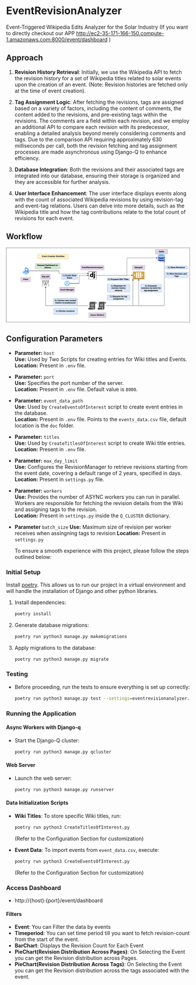 # EventRevisionAnalyzer

Event-Triggered Wikipedia Edits Analyzer for the Solar Industry (If you want to directly checkout our APP http://ec2-35-171-166-150.compute-1.amazonaws.com:8000/event/dashboard )

## Approach

1. **Revision History Retrieval**: Initially, we use the Wikipedia API to fetch the revision history for a set of Wikipedia titles related to solar events upon the creation of an event. (Note: Revision histories are fetched only at the time of event creation).

2. **Tag Assignment Logic**: After fetching the revisions, tags are assigned based on a variety of factors, including the content of comments, the content added to the revisions, and pre-existing tags within the revisions. The comments are a field within each revision, and we employ an additional API to compare each revision with its predecessor, enabling a detailed analysis beyond merely considering comments and tags. Due to the comparison API requiring approximately 630 milliseconds per call, both the revision fetching and tag assignment processes are made asynchronous using Django-Q to enhance efficiency.

3. **Database Integration**: Both the revisions and their associated tags are integrated into our database, ensuring their storage is organized and they are accessible for further analysis.

4. **User Interface Enhancement**: The user interface displays events along with the count of associated Wikipedia revisions by using revision-tag and event-tag relations. Users can delve into more details, such as the Wikipedia title and how the tag contributions relate to the total count of revisions for each event.

## Workflow

![](images/event-creation-workflow.png)

## Configuration Parameters

- **Parameter:** `host`  
  **Use:** Used by Two Scripts for creating entries for Wiki titles and Events.  
  **Location:** Present in `.env` file.
- **Parameter:** `port`  
  **Use:** Specifies the port number of the server.  
  **Location:** Present in `.env` file. Default value is `8000`.
- **Parameter:** `event_data_path`  
  **Use:** Used by `CreateEventsOfInterest` script to create event entries in the database.  
  **Location:** Present in `.env` file. Points to the `events_data.csv` file, default location is the `doc` folder.
- **Parameter:** `titles`  
  **Use:** Used by `CreateTitlesOfInterest` script to create Wiki title entries.  
  **Location:** Present in `.env` file.
- **Parameter:** `max_day_limit`  
  **Use:** Configures the RevisionManager to retrieve revisions starting from the event date, covering a default range of 2 years, specified in days.
  **Location:** Present in `settings.py` file.
- **Parameter:** `workers`  
  **Use:** Provides the number of ASYNC workers you can run in parallel. Workers are responsible for fetching the revision details from the Wiki and assigning tags to the revision.  
  **Location:** Present in `settings.py` inside the `Q_CLUSTER` dictionary.
- **Parameter** `batch_size`
  **Use:** Maximum size of revision per worker receives when assingning tags to revision
  **Location:** Present in `settings.py`

  To ensure a smooth experience with this project, please follow the steps outlined below:

### Initial Setup

Install [poetry](https://python-poetry.org/docs/#installation). This allows us to run our project in a virtual environment and will handle the installation of Django and other python libraries.

1. Install dependencies:

   ```sh
   poetry install
   ```

2. Generate database migrations:

   ```sh
   poetry run python3 manage.py makemigrations
   ```

3. Apply migrations to the database:
   ```sh
   poetry run python3 manage.py migrate
   ```

### Testing

- Before proceeding, run the tests to ensure everything is set up correctly:
  ```sh
  poetry run python3 manage.py test --settings=eventrevisionanalyzer.test_settings tests
  ```

### Running the Application

#### Async Workers with Django-q

- Start the Django-Q cluster:
  ```sh
  poetry run python3 manage.py qcluster
  ```

#### Web Server

- Launch the web server:
  ```sh
  poetry run python3 manage.py runserver
  ```

#### Data Initialization Scripts

- **Wiki Titles**: To store specific Wiki titles, run:

  ```sh
  poetry run python3 CreateTitlesOfInterest.py
  ```

  (Refer to the Configuration Section for customization)

- **Event Data**: To import events from `event_data.csv`, execute:
  ```sh
  poetry run python3 CreateEventsOfInterest.py
  ```
  (Refer to the Configuration Section for customization)

### Access Dashboard

- http://{host}:{port}/event/dashboard

#### Filters

- **Event**: You can Filter the data by events
- **Timeperiod**: You can set time period till you want to fetch revision-count from the start of the event.
- **BarChart**: Displays the Revision Count for Each Event
- **PieChart(Revision Distribution Across Pages)**: On Selecting the Event you can get the Revision distribution across Pages.
- **PieChart(Revision Distribution Across Tags)**: On Selecting the Event you can get the Revision distribution across the tags associated with the event.
